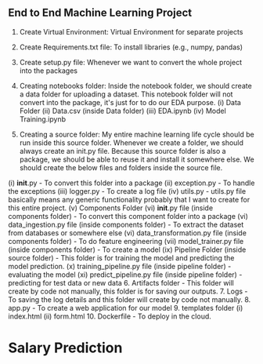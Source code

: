 ##  End to End Machine Learning Project

1. Create Virtual Environment: Virtual Environment for separate projects

2. Create Requirements.txt file: To install libraries (e.g., numpy, pandas)

3. Create setup.py file: Whenever we want to convert the whole project into the packages

4. Creating notebooks folder: Inside the notebook folder, we should create a data folder for uploading a dataset. This notebook folder will not convert into the package, it's just for to do our EDA purpose.
(i) Data Folder
(ii) Data.csv (inside Data folder)
(iii) EDA.ipynb
(iv) Model Training.ipynb

5. Creating a source folder: My entire machine learning life cycle should be run inside this source folder. Whenever we create a folder, we should always create an init.py file. Because this source folder is also a package, we should be able to reuse it and install it somewhere else.
We should create the below files and folders inside the source file.

(i) __init__.py - To convert this folder into a package
(ii) exception.py - To handle the exceptions
(iii) logger.py - To create a log file
(iv) utils.py - utils.py file basically means any generic functionality probably that I want to create for this entire project.
(v) Components Folder
(vi) __init__.py file (inside components folder) - To convert this component folder into a package
(vi) data_ingestion.py file (inside components folder) - To extract the dataset from databases or somewhere else
(vi) data_transformation.py file (inside components folder) - To do feature engineering
(vii) model_trainer.py file (inside components folder) - To create a model
(ix) Pipeline Folder (inside source folder) - This folder is for training the model and predicting the model prediction.
(x) training_pipeline.py file (inside pipeline folder) - evaluating the model
(xi) predict_pipeline.py file (inside pipeline folder) - predicting for test data or new data
6. Artifacts folder - This folder will create by code not manually, this folder is for saving our outputs.
7. Logs - To saving the log details and this folder will create by code not manually.
8. app.py - To create a web application for our model
9. templates folder
(i) index.html
(ii) form.html
10. Dockerfile - To deploy in the cloud.


# Salary Prediction

